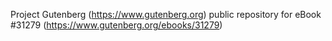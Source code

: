Project Gutenberg (https://www.gutenberg.org) public repository for eBook #31279 (https://www.gutenberg.org/ebooks/31279)
